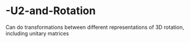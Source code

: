 # -U2-and-Rotation
Can do transformations between different representations of 3D rotation, including unitary matrices
